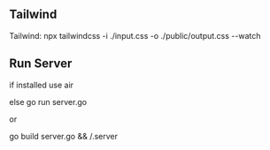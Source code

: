 
## Tailwind
Tailwind: npx tailwindcss -i ./input.css -o ./public/output.css --watch

## Run Server
if installed use air 

else 
go run server.go

or 

go build server.go && /.server
